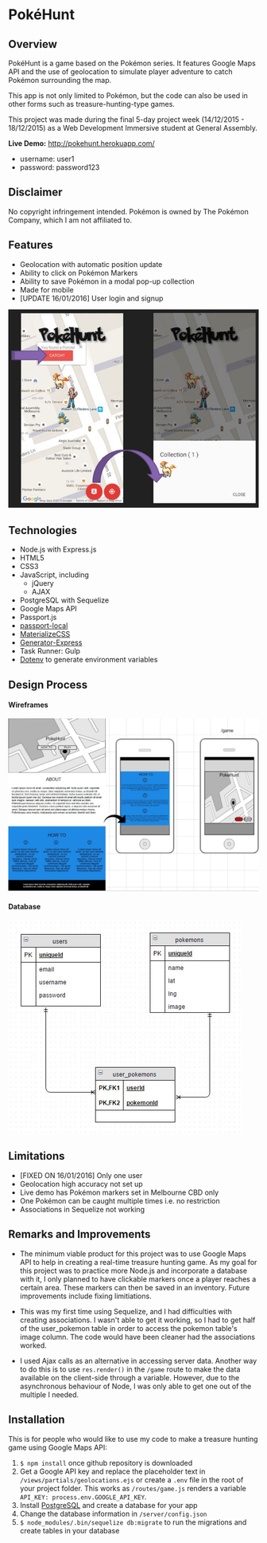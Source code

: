 # PokéHunt

## Overview

PokéHunt is a game based on the Pokémon series. It features Google Maps API and the use of geolocation to simulate player adventure to catch Pokémon surrounding the map.

This app is not only limited to Pokémon, but the code can also be used in other forms such as treasure-hunting-type games.

This project was made during the final 5-day project week (14/12/2015 - 18/12/2015) as a Web Development Immersive student at General Assembly.

<b>Live Demo:</b> http://pokehunt.herokuapp.com/
+ username: user1
+ password: password123

## Disclaimer

No copyright infringement intended. Pokémon is owned by The Pokémon Company, which I am not affiliated to. 

## Features

- Geolocation with automatic position update
- Ability to click on Pokémon Markers
- Ability to save Pokémon in a modal pop-up collection
- Made for mobile
- [UPDATE 16/01/2016] User login and signup

![alt text](public/img/howto.JPG?raw=true)

## Technologies

+ Node.js with Express.js
+ HTML5
+ CSS3
+ JavaScript, including
	- jQuery
	- AJAX
+ PostgreSQL with Sequelize
+ Google Maps API
+ Passport.js
+ [passport-local](https://github.com/jaredhanson/passport-local)
+ [MaterializeCSS](http://materializecss.com/)
+ [Generator-Express](https://github.com/petecoop/generator-express)
+ Task Runner: Gulp
+ [Dotenv](https://www.npmjs.com/package/dotenv) to generate environment variables

## Design Process

#### Wireframes
![alt text](public/img/proj5-wireframes.JPG?raw=true)

#### Database
![alt text](public/img/proj5-database.JPG?raw=true)

## Limitations

- [FIXED ON 16/01/2016] Only one user
- Geolocation high accuracy not set up
- Live demo has Pokémon markers set in Melbourne CBD only
- One Pokémon can be caught multiple times i.e. no restriction
- Associations in Sequelize not working

## Remarks and Improvements
+ The minimum viable product for this project was to use Google Maps API to help in creating a real-time treasure hunting game. As my goal for this project was to practice more Node.js and incorporate a database with it, I only planned to have clickable markers once a player reaches a certain area. These markers can then be saved in an inventory. Future improvements include fixing limitiations.

+ This was my first time using Sequelize, and I had difficulties with creating associations. I wasn't able to get it working, so I had to get half of the user_pokemon table in order to access the pokemon table's image column. The code would have been cleaner had the associations worked.

+ I used Ajax calls as an alternative in accessing server data. Another way to do this is to use `res.render()` in the `/game` route to make the data available on the client-side through a variable. However, due to the asynchronous behaviour of Node, I was only able to get one out of the multiple I needed.

## Installation

This is for people who would like to use my code to make a treasure hunting game using Google Maps API:

1. `$ npm install` once github repository is downloaded
2. Get a Google API key and replace the placeholder text in `/views/partials/geolocations.ejs` or create a `.env` file in the root of your project folder. This works as `/routes/game.js` renders a variable `API_KEY: process.env.GOOGLE_API_KEY`.
3. Install [PostgreSQL](http://www.postgresql.org/download/) and create a database for your app
5. Change the database information in `/server/config.json`
6. `$ node_modules/.bin/sequelize db:migrate` to run the migrations and create tables in your database

